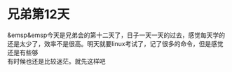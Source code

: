 

# 兄弟第12天 
&emsp&emsp今天是兄弟会的第十二天了，日子一天一天的过去，感觉每天学的还是太少了，效率不是很高。明天就要linux考试了，记了很多的命令，但是感觉还是有些够  
有时候也还是比较迷茫。就先这样吧